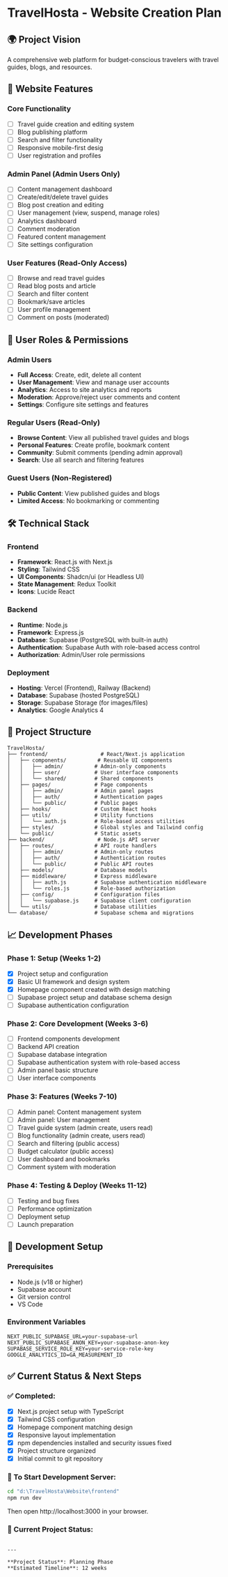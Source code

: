 # TravelHosta - Website Creation Plan

## 🌍 Project Vision
A comprehensive web platform for budget-conscious travelers with travel guides, blogs, and resources.

## 🚀 Website Features

### Core Functionality
- [ ] Travel guide creation and editing system
- [ ] Blog publishing platform
- [ ] Search and filter functionality
- [ ] Responsive mobile-first desig
- [ ] User registration and profiles

### Admin Panel (Admin Users Only)
- [ ] Content management dashboard
- [ ] Create/edit/delete travel guides
- [ ] Blog post creation and editing
- [ ] User management (view, suspend, manage roles)
- [ ] Analytics dashboard
- [ ] Comment moderation
- [ ] Featured content management
- [ ] Site settings configuration

### User Features (Read-Only Access)
- [ ] Browse and read travel guides
- [ ] Read blog posts and article
- [ ] Search and filter content
- [ ] Bookmark/save articles
- [ ] User profile management
- [ ] Comment on posts (moderated)

## 👥 User Roles & Permissions

### Admin Users
- **Full Access**: Create, edit, delete all content
- **User Management**: View and manage user accounts
- **Analytics**: Access to site analytics and reports
- **Moderation**: Approve/reject user comments and content
- **Settings**: Configure site settings and features

### Regular Users (Read-Only)
- **Browse Content**: View all published travel guides and blogs
- **Personal Features**: Create profile, bookmark content
- **Community**: Submit comments (pending admin approval)
- **Search**: Use all search and filtering features

### Guest Users (Non-Registered)
- **Public Content**: View published guides and blogs
- **Limited Access**: No bookmarking or commenting

## 🛠️ Technical Stack

### Frontend
- **Framework**: React.js with Next.js
- **Styling**: Tailwind CSS
- **UI Components**: Shadcn/ui (or Headless UI)
- **State Management**: Redux Toolkit
- **Icons**: Lucide React

### Backend
- **Runtime**: Node.js
- **Framework**: Express.js
- **Database**: Supabase (PostgreSQL with built-in auth)
- **Authentication**: Supabase Auth with role-based access control
- **Authorization**: Admin/User role permissions

### Deployment
- **Hosting**: Vercel (Frontend), Railway (Backend)
- **Database**: Supabase (hosted PostgreSQL)
- **Storage**: Supabase Storage (for images/files)
- **Analytics**: Google Analytics 4

## 📁 Project Structure
```
TravelHosta/
├── frontend/                 # React/Next.js application
│   ├── components/          # Reusable UI components
│   │   ├── admin/          # Admin-only components
│   │   ├── user/           # User interface components
│   │   └── shared/         # Shared components
│   ├── pages/              # Page components
│   │   ├── admin/          # Admin panel pages
│   │   ├── auth/           # Authentication pages
│   │   └── public/         # Public pages
│   ├── hooks/              # Custom React hooks
│   ├── utils/              # Utility functions
│   │   └── auth.js         # Role-based access utilities
│   ├── styles/             # Global styles and Tailwind config
│   └── public/             # Static assets
├── backend/                 # Node.js API server
│   ├── routes/             # API route handlers
│   │   ├── admin/          # Admin-only routes
│   │   ├── auth/           # Authentication routes
│   │   └── public/         # Public API routes
│   ├── models/             # Database models
│   ├── middleware/         # Express middleware
│   │   ├── auth.js         # Supabase authentication middleware
│   │   └── roles.js        # Role-based authorization
│   ├── config/             # Configuration files
│   │   └── supabase.js     # Supabase client configuration
│   └── utils/              # Database utilities
└── database/               # Supabase schema and migrations
```

## 📈 Development Phases

### Phase 1: Setup (Weeks 1-2)
- [x] Project setup and configuration
- [x] Basic UI framework and design system  
- [x] Homepage component created with design matching
- [ ] Supabase project setup and database schema design
- [ ] Supabase authentication configuration

### Phase 2: Core Development (Weeks 3-6)
- [ ] Frontend components development
- [ ] Backend API creation
- [ ] Supabase database integration
- [ ] Supabase authentication system with role-based access
- [ ] Admin panel basic structure
- [ ] User interface components

### Phase 3: Features (Weeks 7-10)
- [ ] Admin panel: Content management system
- [ ] Admin panel: User management
- [ ] Travel guide system (admin create, users read)
- [ ] Blog functionality (admin create, users read)
- [ ] Search and filtering (public access)
- [ ] Budget calculator (public access)
- [ ] User dashboard and bookmarks
- [ ] Comment system with moderation

### Phase 4: Testing & Deploy (Weeks 11-12)
- [ ] Testing and bug fixes
- [ ] Performance optimization
- [ ] Deployment setup
- [ ] Launch preparation

## 🔧 Development Setup

### Prerequisites
- Node.js (v18 or higher)
- Supabase account
- Git version control
- VS Code

### Environment Variables
```
NEXT_PUBLIC_SUPABASE_URL=your-supabase-url
NEXT_PUBLIC_SUPABASE_ANON_KEY=your-supabase-anon-key
SUPABASE_SERVICE_ROLE_KEY=your-service-role-key
GOOGLE_ANALYTICS_ID=GA_MEASUREMENT_ID
```

## ✅ Current Status & Next Steps

### ✅ Completed:
- [x] Next.js project setup with TypeScript
- [x] Tailwind CSS configuration
- [x] Homepage component matching design
- [x] Responsive layout implementation
- [x] npm dependencies installed and security issues fixed
- [x] Project structure organized
- [x] Initial commit to git repository

### 🚀 To Start Development Server:
```bash
cd "d:\TravelHosta\Website\frontend"
npm run dev
```
Then open http://localhost:3000 in your browser.

### 📝 Current Project Status:
```

---

**Project Status**: Planning Phase
**Estimated Timeline**: 12 weeks
